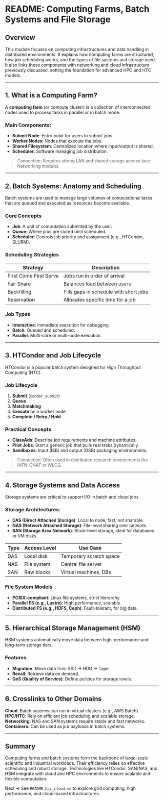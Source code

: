 # README: Computing Farms, Batch Systems and File Storage

## Overview

This module focuses on computing infrastructures and data handling in distributed environments. It explains how computing farms are structured, how job scheduling works, and the types of file systems and storage used. It also links these components with networking and cloud infrastructure previously discussed, setting the foundation for advanced HPC and HTC models.

---

## 1. What is a Computing Farm?

A **computing farm** (or compute cluster) is a collection of interconnected nodes used to process tasks in parallel or in batch mode.

### Main Components:

* **Submit Node**: Entry point for users to submit jobs.
* **Worker Nodes**: Nodes that execute the jobs.
* **Shared Filesystem**: Centralized location where input/output is shared.
* **Scheduler**: Software managing job distribution.

> Connection: Requires strong LAN and shared storage access (see Networking module).

---

## 2. Batch Systems: Anatomy and Scheduling

Batch systems are used to manage large volumes of computational tasks that are queued and executed as resources become available.

### Core Concepts

* **Job**: A unit of computation submitted by the user.
* **Queue**: Where jobs are stored until scheduled.
* **Scheduler**: Controls job priority and assignment (e.g., HTCondor, SLURM).

### Scheduling Strategies

| Strategy               | Description                            |
| ---------------------- | -------------------------------------- |
| First Come First Serve | Jobs run in order of arrival           |
| Fair Share             | Balances load between users            |
| Backfilling            | Fills gaps in schedule with short jobs |
| Reservation            | Allocates specific time for a job      |

### Job Types

* **Interactive**: Immediate execution for debugging.
* **Batch**: Queued and scheduled.
* **Parallel**: Multi-core or multi-node execution.

---

## 3. HTCondor and Job Lifecycle

HTCondor is a popular batch system designed for High Throughput Computing (HTC).

### Job Lifecycle

1. **Submit** (`condor_submit`)
2. **Queue**
3. **Matchmaking**
4. **Execute** on a worker node
5. **Complete / Retry / Hold**

### Practical Concepts

* **ClassAds**: Describe job requirements and machine attributes.
* **Pilot Jobs**: Start a generic job that pulls real tasks dynamically.
* **Sandboxes**: Input (ISB) and output (OSB) packaging environments.

> Connection: Often used in distributed research environments like INFN-CNAF or WLCG.

---

## 4. Storage Systems and Data Access

Storage systems are critical to support I/O in batch and cloud jobs.

### Storage Architectures:

* **DAS (Direct Attached Storage)**: Local to node, fast, not sharable.
* **NAS (Network Attached Storage)**: File-level sharing over network.
* **SAN (Storage Area Network)**: Block-level storage, ideal for databases or VM disks.

| Type | Access Level | Use Case                |
| ---- | ------------ | ----------------------- |
| DAS  | Local disk   | Temporary scratch space |
| NAS  | File system  | Central file server     |
| SAN  | Raw blocks   | Virtual machines, DBs   |

### File System Models

* **POSIX-compliant**: Linux file systems, strict hierarchy.
* **Parallel FS (e.g., Lustre)**: High performance, scalable.
* **Distributed FS (e.g., HDFS, Ceph)**: Fault-tolerant, for big data.

---

## 5. Hierarchical Storage Management (HSM)

HSM systems automatically move data between high-performance and long-term storage tiers.

### Features

* **Migration**: Move data from SSD → HDD → Tape.
* **Recall**: Retrieve data on demand.
* **QoS (Quality of Service)**: Define policies for storage levels.

---

## 6. Crosslinks to Other Domains

**Cloud**: Batch systems can run in virtual clusters (e.g., AWS Batch).
**HPC/HTC**: Rely on efficient job scheduling and scalable storage.
**Networking**: NAS and SAN systems require stable and fast networks.
**Containers**: Can be used as job payloads in batch systems.

---

## Summary

Computing farms and batch systems form the backbone of large-scale scientific and industrial workloads. Their efficiency relies on effective scheduling and robust storage. Technologies like HTCondor, SAN/NAS, and HSM integrate with cloud and HPC environments to ensure scalable and flexible computation.

Next → See `README_hpc_cloud.md` to explore grid computing, high performance, and cloud-based infrastructures.


